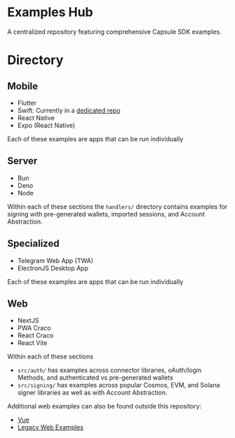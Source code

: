 # Examples Hub
A centralized repository featuring comprehensive Capsule SDK examples.

# Directory

## Mobile
- Flutter
- Swift: Currently in a [dedicated repo](https://github.com/capsule-org/swift-sdk-example)
- React Native
- Expo (React Native)

Each of these examples are apps that can be run individually

## Server
- Bun
- Deno
- Node

Within each of these sections the `handlers/` directory contains examples for signing with pre-generated wallets, imported sessions, and Account Abstraction.

## Specialized
- Telegram Web App (TWA)
- ElectronJS Desktop App

Each of these examples are apps that can be run individually

## Web
- NextJS
- PWA Craco
- React Craco
- React Vite

Within each of these sections
- `src/auth/` has examples across connector libraries, oAuth/login Methods, and authenticated vs pre-generated wallets
- `src/signing/` has examples across popular Cosmos, EVM, and Solana signer libraries as well as with Account Abstraction.

Additional web examples can also be found outside this repository:
- [Vue](https://github.com/capsule-org/vue-example)
- [Legacy Web Examples](https://github.com/capsule-org/react-integration-examples)
